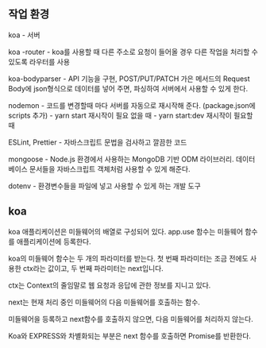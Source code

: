 ## 작업 환경

koa - 서버

koa -router - koa를 사용할 때 다른 주소로 요청이 들어올 경우 다른 작업을 처리할 수 있도록 라우터를 사용

koa-bodyparser - API 기능을 구현, POST/PUT/PATCH 가은 메서드의 Request Body에 json형식으로 데이터를 넣어 주면, 파싱하여 서버에서 사용할 수 있게 한다.

nodemon - 코드를 변경할때 마다 서버를 자동으로 재시작해 준다. (package.json에 scripts 추가) 
        - yarn start 재시작이 필요 없을 때
        - yarn start:dev 재시작이 필요할 때

ESLint, Prettier - 자바스크립트 문법을 검사하고 깔끔한 코드 

mongoose - Node.js 환경에서 사용하는 MongoDB 기반 ODM 라이브러리. 데이터베이스 문서들을 자바스크립트 객체처럼 사용할 수 있게 해준다.

dotenv - 환경변수들을 파일에 넣고 사용할 수 있게 하는 개발 도구

## koa

koa 애플리케이션은 미들웨어의 배열로 구성되어 있다. app.use 함수는 미들웨어 함수를 애플리케이션에 등록한다.

koa의 미들웨어 함수는 두 개의 파라미터를 받는다. 첫 번째 파라미터는 조금 전에도 사용한 ctx라는 값이고, 두 번째 파라미터는 next입니다.

ctx는 Context의 줄임말로 웹 요청과 응답에 관한 정보를 지니고 있다.

next는 현재 처리 중인 미들웨어의 다음 미들웨어를 호출하는 함수.

미들웨어을 등록하고 next함수를 호출하지 않으면, 다음 미들웨어를 처리하지 않는다.

Koa와 EXPRESS와 차별화되는 부분은 next 함수를 호출하면 Promise를 반환한다.

